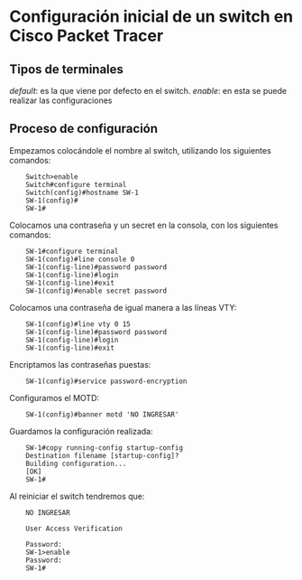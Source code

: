 # Configuración inicial de un switch en Cisco Packet Tracer

## Tipos de terminales
*default*: es la que viene por defecto en el switch.
*enable*: en esta se puede realizar las configuraciones

## Proceso de configuración
Empezamos colocándole el nombre al switch, utilizando los siguientes comandos:

```
	Switch>enable
	Switch#configure terminal
	Switch(config)#hostname SW-1
	SW-1(config)#
	SW-1#
```

Colocamos una contraseña y un secret en la consola, con los siguientes comandos:

```
	SW-1#configure terminal
	SW-1(config)#line console 0
	SW-1(config-line)#password password
	SW-1(config-line)#login
	SW-1(config-line)#exit
	SW-1(config)#enable secret password
```

Colocamos una contraseña de igual manera a las líneas VTY:

```
	SW-1(config)#line vty 0 15
	SW-1(config-line)#password password
	SW-1(config-line)#login
	SW-1(config-line)#exit
```

Encriptamos las contraseñas puestas:

```
	SW-1(config)#service password-encryption
```

Configuramos el MOTD:

```
	SW-1(config)#banner motd 'NO INGRESAR'
```

Guardamos la configuración realizada:

```
	SW-1#copy running-config startup-config 
	Destination filename [startup-config]? 
	Building configuration...
	[OK]
	SW-1#
```

Al reiniciar el switch tendremos que:

```
	NO INGRESAR
	
	User Access Verification
	
	Password: 
	SW-1>enable
	Password: 
	SW-1#
```